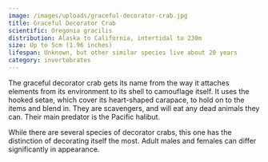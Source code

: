 ```yaml
---
image: /images/uploads/graceful-decorator-crab.jpg
title: Graceful Decorator Crab
scientific: Oregonia gracilis
distribution: Alaska to California, intertidal to 230m
size: Up to 5cm (1.96 inches)
lifespan: Unknown, but other similar species live about 20 years
category: invertebrates
---
```


The graceful decorator crab gets its name from the way it attaches elements from its environment to its shell to camouflage itself. It uses the hooked setae, which cover its heart-shaped carapace, to hold on to the items and blend in. They are scavengers, and will eat any dead animals they can. Their main predator is the Pacific halibut.

While there are several species of decorator crabs, this one has the distinction of decorating itself the most. Adult males and females can differ significantly in appearance.

